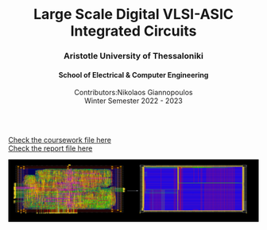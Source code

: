 <br />
<div align="center">
  <h1 align="center">Large Scale Digital VLSI-ASIC Integrated Circuits</h1>
  <h3 align="center">Aristotle University of Thessaloniki</h3>
  <h4 align="center">School of Electrical & Computer Engineering</h4>
  <p align="center">
    Contributors:Nikolaos Giannopoulos
    <br />
    Winter Semester 2022 - 2023
    <br />
    <br />
  </p>
</div>
<br />

<a href="https://github.com/NikolaosGian/VLSI-ASIC-IC/blob/main/%CE%A0%CE%B5%CF%81%CE%B9%CE%B3%CF%81%CE%B1%CF%86%CE%AE%20%CE%B5%CF%81%CE%B3%CE%B1%CF%83%CE%AF%CE%B1%CF%82.pdf" target="_blank"> Check the coursework file here </a> <br>
<a href="https://github.com/NikolaosGian/VLSI-ASIC-IC/blob/main/report.pdf" target="_blank"> Check the report file here </a>
<p align="center">
  <img src="https://github.com/NikolaosGian/VLSI-ASIC-IC/blob/main/image.png" />
</p>

